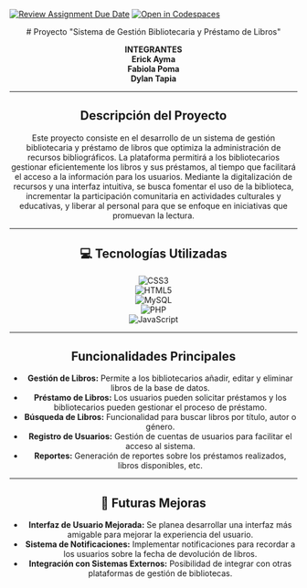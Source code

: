 [![Review Assignment Due Date](https://classroom.github.com/assets/deadline-readme-button-22041afd0340ce965d47ae6ef1cefeee28c7c493a6346c4f15d667ab976d596c.svg)](https://classroom.github.com/a/OT8lK55O)
[![Open in Codespaces](https://classroom.github.com/assets/launch-codespace-2972f46106e565e64193e422d61a12cf1da4916b45550586e14ef0a7c637dd04.svg)](https://classroom.github.com/open-in-codespaces?assignment_repo_id=15603992)


<div align="center">
# Proyecto "Sistema de Gestión Bibliotecaria y Préstamo de Libros"

**INTEGRANTES**  
**Erick Ayma**  
**Fabiola Poma**  
**Dylan Tapia**

---

## Descripción del Proyecto

Este proyecto consiste en el desarrollo de un sistema de gestión bibliotecaria y préstamo de libros que optimiza la administración de recursos bibliográficos. La plataforma permitirá a los bibliotecarios gestionar eficientemente los libros y sus préstamos, al tiempo que facilitará el acceso a la información para los usuarios. Mediante la digitalización de recursos y una interfaz intuitiva, se busca fomentar el uso de la biblioteca, incrementar la participación comunitaria en actividades culturales y educativas, y liberar al personal para que se enfoque en iniciativas que promuevan la lectura.

---

## 💻 Tecnologías Utilizadas
![CSS3](media/css3.png)  
![HTML5](media/html5.png)  
![MySQL](media/mysql.png)  
![PHP](media/php.png)  
![JavaScript](media/javascript.png)  

---

## Funcionalidades Principales
- **Gestión de Libros:** Permite a los bibliotecarios añadir, editar y eliminar libros de la base de datos.
- **Préstamo de Libros:** Los usuarios pueden solicitar préstamos y los bibliotecarios pueden gestionar el proceso de préstamo.
- **Búsqueda de Libros:** Funcionalidad para buscar libros por título, autor o género.
- **Registro de Usuarios:** Gestión de cuentas de usuarios para facilitar el acceso al sistema.
- **Reportes:** Generación de reportes sobre los préstamos realizados, libros disponibles, etc.

---

## 🌱 Futuras Mejoras
- **Interfaz de Usuario Mejorada:** Se planea desarrollar una interfaz más amigable para mejorar la experiencia del usuario.
- **Sistema de Notificaciones:** Implementar notificaciones para recordar a los usuarios sobre la fecha de devolución de libros.
- **Integración con Sistemas Externos:** Posibilidad de integrar con otras plataformas de gestión de bibliotecas.

</div>
